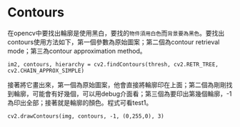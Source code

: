 # Contours 

在opencv中要找出輪廓是使用黑白，要找的`物件須用白色`而`背景要為黑色`。要找出contours使用方法如下，第一個參數為原始圖案；第二個為contour retrieval mode；第三為contour approximation method。

```
im2, contours, hierarchy = cv2.findContours(thresh, cv2.RETR_TREE, cv2.CHAIN_APPROX_SIMPLE)
```

接著將它畫出來，第一個為原始圖案，他會直接將輪廓印在上面；第二個為剛剛找到輪廓，可能會有好幾個，可以用debug介面看；第三個為要印出第幾個輪廓，-1為印出全部；接著就是輪廓的顏色。程式可看test1。

```
cv2.drawContours(img, contours, -1, (0,255,0), 3)
```